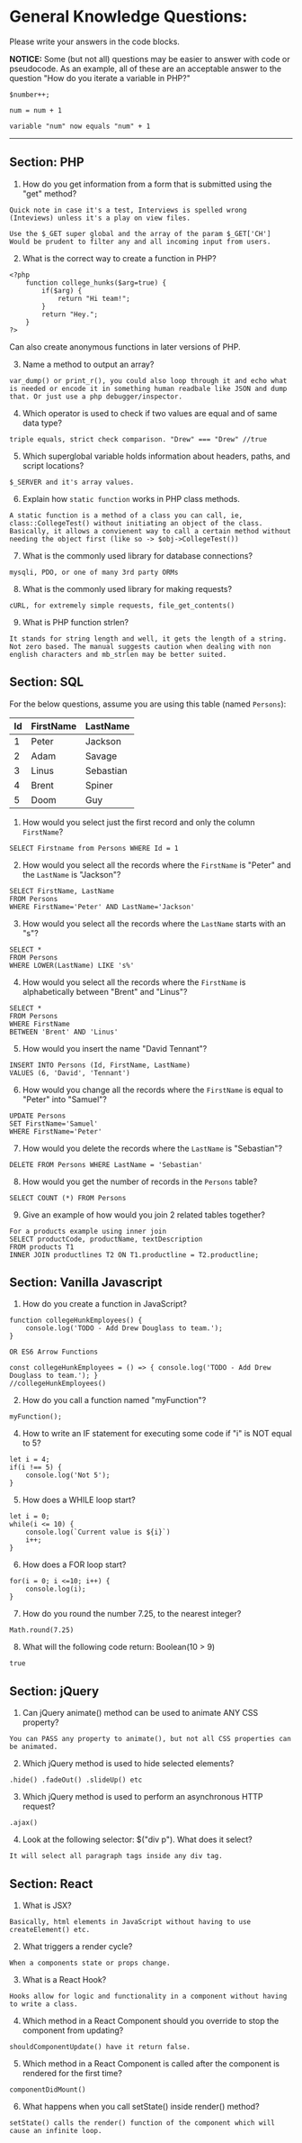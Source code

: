 # General Knowledge Questions:

Please write your answers in the code blocks.

**NOTICE:** Some (but not all) questions may be easier to answer with code or pseudocode. As an example, all of these are an acceptable answer to the question "How do you iterate a variable in PHP?"

```
$number++;
```

```
num = num + 1
```

```
variable "num" now equals "num" + 1
```

---

## Section: PHP

1. How do you get information from a form that is submitted using the "get" method?

```
Quick note in case it's a test, Interviews is spelled wrong (Inteviews) unless it's a play on view files.

Use the $_GET super global and the array of the param $_GET['CH']
Would be prudent to filter any and all incoming input from users.
```

2. What is the correct way to create a function in PHP?

```
<?php
    function college_hunks($arg=true) {
        if($arg) {
            return "Hi team!";
        }
        return "Hey.";
    }
?>
```

Can also create anonymous functions in later versions of PHP.

3. Name a method to output an array?

```
var_dump() or print_r(), you could also loop through it and echo what is needed or encode it in something human readbale like JSON and dump that. Or just use a php debugger/inspector.
```

4. Which operator is used to check if two values are equal and of same data type?

```
triple equals, strict check comparison. "Drew" === "Drew" //true
```

5. Which superglobal variable holds information about headers, paths, and script locations?

```
$_SERVER and it's array values.
```

6. Explain how `static function` works in PHP class methods.

```
A static function is a method of a class you can call, ie, class::CollegeTest() without initiating an object of the class. Basically, it allows a convienent way to call a certain method without needing the object first (like so -> $obj->CollegeTest())
```

7. What is the commonly used library for database connections?

```
mysqli, PDO, or one of many 3rd party ORMs
```

8. What is the commonly used library for making requests?

```
cURL, for extremely simple requests, file_get_contents()
```

9. What is PHP function strlen?

```
It stands for string length and well, it gets the length of a string. Not zero based. The manual suggests caution when dealing with non english characters and mb_strlen may be better suited.
```

## Section: SQL

For the below questions, assume you are using this table (named `Persons`):

| Id  | FirstName | LastName  |
| --- | --------- | --------- |
| 1   | Peter     | Jackson   |
| 2   | Adam      | Savage    |
| 3   | Linus     | Sebastian |
| 4   | Brent     | Spiner    |
| 5   | Doom      | Guy       |

1. How would you select just the first record and only the column `FirstName`?

```
SELECT Firstname from Persons WHERE Id = 1
```

2. How would you select all the records where the `FirstName` is "Peter" and the `LastName` is "Jackson"?

```
SELECT FirstName, LastName
FROM Persons
WHERE FirstName='Peter' AND LastName='Jackson'
```

3. How would you select all the records where the `LastName` starts with an "s"?

```
SELECT *
FROM Persons
WHERE LOWER(LastName) LIKE 's%'
```

4. How would you select all the records where the `FirstName` is alphabetically between "Brent" and "Linus"?

```
SELECT *
FROM Persons
WHERE FirstName
BETWEEN 'Brent' AND 'Linus'
```

5. How would you insert the name "David Tennant"?

```
INSERT INTO Persons (Id, FirstName, LastName)
VALUES (6, 'David', 'Tennant')
```

6. How would you change all the records where the `FirstName` is equal to "Peter" into "Samuel"?

```
UPDATE Persons
SET FirstName='Samuel'
WHERE FirstName='Peter'
```

7. How would you delete the records where the `LastName` is "Sebastian"?

```
DELETE FROM Persons WHERE LastName = 'Sebastian'
```

8. How would you get the number of records in the `Persons` table?

```
SELECT COUNT (*) FROM Persons
```

9. Give an example of how would you join 2 related tables together?

```
For a products example using inner join
SELECT productCode, productName, textDescription
FROM products T1
INNER JOIN productlines T2 ON T1.productline = T2.productline;
```

## Section: Vanilla Javascript

1. How do you create a function in JavaScript?

```
function collegeHunkEmployees() {
    console.log('TODO - Add Drew Douglass to team.');
}

OR ES6 Arrow Functions

const collegeHunkEmployees = () => { console.log('TODO - Add Drew Douglass to team.'); }
//collegeHunkEmployees()
```

2. How do you call a function named "myFunction"?

```
myFunction();
```

4. How to write an IF statement for executing some code if "i" is NOT equal to 5?

```
let i = 4;
if(i !== 5) {
    console.log('Not 5');
}
```

5. How does a WHILE loop start?

```
let i = 0;
while(i <= 10) {
    console.log(`Current value is ${i}`)
    i++;
}
```

6. How does a FOR loop start?

```
for(i = 0; i <=10; i++) {
    console.log(i);
}
```

7. How do you round the number 7.25, to the nearest integer?

```
Math.round(7.25)
```

8. What will the following code return: Boolean(10 > 9)

```
true
```

## Section: jQuery

1. Can jQuery animate() method can be used to animate ANY CSS property?

```
You can PASS any property to animate(), but not all CSS properties can be animated.
```

2. Which jQuery method is used to hide selected elements?

```
.hide() .fadeOut() .slideUp() etc
```

3. Which jQuery method is used to perform an asynchronous HTTP request?

```
.ajax()
```

4. Look at the following selector: \$("div p"). What does it select?

```
It will select all paragraph tags inside any div tag.
```

## Section: React

1. What is JSX?

```
Basically, html elements in JavaScript without having to use createElement() etc.
```

2. What triggers a render cycle?

```
When a components state or props change.
```

3. What is a React Hook?

```
Hooks allow for logic and functionality in a component without having to write a class.
```

4. Which method in a React Component should you override to stop the component from updating?

```
shouldComponentUpdate() have it return false.
```

5. Which method in a React Component is called after the component is rendered for the first time?

```
componentDidMount()
```

6. What happens when you call setState() inside render() method?

```
setState() calls the render() function of the component which will cause an infinite loop.
```
